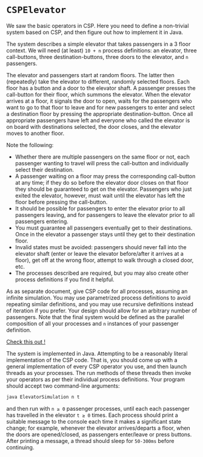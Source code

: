 `CSPElevator`
=============

We saw the basic operators in CSP. Here you need to define a non-trivial system based on CSP,
and then figure out how to implement it in Java.

The system describes a simple elevator that takes passengers in a 3 floor context. We will need (at least) `10 + n` process definitions: an elevator, three call-buttons, three destination-buttons, three doors to the elevator, and `n` passengers.

The elevator and passengers start at random floors. The latter then (repeatedly) take the elevator to different, randomly selected floors. Each floor has a button and a door to the elevator shaft. A passenger presses the call-button for their floor, which summons the elevator. When the elevator arrives at a floor, it signals the door to open, waits for the passengers who want to go to that floor to leave and for new passengers to enter and select a destination floor by pressing the appropriate destination-button. Once all appropriate passengers have left and everyone who called the elevator is on board with destinations selected, the door closes, and the elevator moves to another floor.

Note the following:
- Whether there are multiple passengers on the same floor or not, each passenger wanting to travel will press the call-button and individually select their destination.
- A passenger waiting on a floor may press the corresponding call-button at any time; if they do so before the elevator door closes on that floor they should be guaranteed to get on the elevator.
Passengers who just exited the elevator, however, must wait until the elevator has left the floor before pressing the call-button.
- It should be possible for passengers to enter the elevator prior to all passengers leaving, and for passengers to leave the elevator prior to all passengers entering.
- You must guarantee all passengers eventually get to their destinations. Once in the elevator a passenger stays until they get to their destination floor.
- Invalid states must be avoided: passengers should never fall into the elevator shaft (enter or leave the elevator before/after it arrives at a floor), get off at the wrong floor, attempt to walk through a closed door, etc.
- The processes described are required, but you may also create other process definitions if you find it helpful.


As as separate document, give CSP code for all processes, assuming an infinite simulation. You may use parametrized process definitions to avoid repeating similar definitions, and you may use recursive definitions instead of iteration if you prefer. Your design should allow for an arbitrary number of passengers. Note that the final system would be defined as the parallel composition of all your processes and `n` instances of your passenger definition.

[Check this out !](./csp-implementation.hs)

The system is implemented in Java. Attempting to be a reasonably literal implementation of the CSP code. That is, you should come up with a general implementation of every CSP operator you use, and then launch threads as your processes. The run methods of these threads then invoke your operators as per their individual process definitions. Your program should accept two command-line arguments:

```bash
java ElevatorSimulation n t
```

and then run with `n ≥ 0` passenger processes, until each each passenger has travelled in the elevator `t ≥ 0` times. Each process should print a suitable message to the console each time it makes a significant state change; for example, whenever the elevator arrives/departs a floor, when the doors are opened/closed, as passengers enter/leave or press buttons. After printing a message, a thread should sleep for `50-300ms` before continuing.